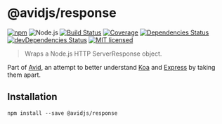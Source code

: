 # @avidjs/response

[![npm](https://img.shields.io/npm/v/@avidjs/response.svg?style=flat-square)](https://www.npmjs.com/package/@avidjs/response)
![Node.js](https://img.shields.io/badge/node.js-%3E=_7.6.0-blue.svg?style=flat-square)
[![Build Status](https://img.shields.io/travis/responsejs/response/master.svg?style=flat-square)](https://travis-ci.org/avidjs/response) [![Coverage](https://img.shields.io/codecov/c/github/avidjs/response.svg?style=flat-square)](https://codecov.io/gh/avidjs/response)
[![Dependencies Status](https://david-dm.org/avidjs/response/status.svg?style=flat-square)](https://david-dm.org/avidjs/response)
[![devDependencies Status](https://david-dm.org/avidjs/response/dev-status.svg?style=flat-square)](https://david-dm.org/avidjs/response?type=dev)
[![MIT licensed](https://img.shields.io/badge/license-MIT-blue.svg?style=flat-square)](https://github.com/avidjs/response/blob/master/LICENSE)

> Wraps a Node.js HTTP ServerResponse object.

Part of [Avid](https://github.com/avidjs), an attempt to better understand [Koa](http://koajs.com/) and [Express](https://expressjs.com/) by taking them apart.

## Installation

```shell
npm install --save @avidjs/response
```
